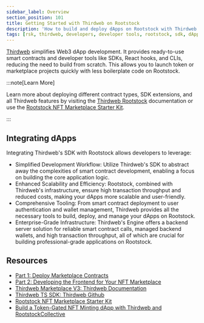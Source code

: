 ```yaml
---
sidebar_label: Overview
section_position: 101
title: Getting Started with Thirdweb on Rootstock
description: 'How to build and deploy dApps on Rootstock with Thirdweb'
tags: [rsk, thirdweb, developers, developer tools, rootstock, sdk, dApps, smart contracts]
---
```


[Thirdweb](https://thirdweb.com/rootstock) simplifies Web3 dApp development. It provides ready-to-use smart contracts and developer tools like SDKs, React hooks, and CLIs, reducing the need to build from scratch. This allows you to launch token or marketplace projects quickly with less boilerplate code on Rootstock.

:::note[Learn More]

Learn more about deploying different contract types, SDK extensions, and all Thirdweb features by visiting the [Thirdweb Rootstock](https://thirdweb.com/rootstock) documentation or use the [Rootstock NFT Marketplace Starter Kit](https://github.com/rsksmart/rsk-thirdweb-marketplace).

:::

## Integrating dApps

Integrating Thirdweb's SDK with Rootstock allows developers to leverage:

- Simplified Development Workflow: Utilize Thirdweb's SDK to abstract away the complexities of smart contract development, enabling a focus on building the core application logic.
- Enhanced Scalability and Efficiency: Rootstock, combined with Thirdweb's infrastructure, ensure high transaction throughput and reduced costs, making your dApps more scalable and user-friendly.
- Comprehensive Tooling: From smart contract deployment to user authentication and wallet management, Thirdweb provides all the necessary tools to build, deploy, and manage your dApps on Rootstock.
- Enterprise-Grade Infrastructure: Thirdweb's Engine offers a backend server solution for reliable smart contract calls, managed backend wallets, and high transaction throughput, all of which are crucial for building professional-grade applications on Rootstock.

## Resources
- [Part 1: Deploy Marketplace Contracts](/developers/smart-contracts/thirdweb/deploy-marketplace-contracts)
- [Part 2: Developing the Frontend for Your NFT Marketplace](/developers/smart-contracts/thirdweb/nft-marketplace-frontend)
- [Thirdweb Marketplace V3: Thirdweb Documentation](https://thirdweb.com/thirdweb.eth/MarketplaceV3)
- [Thirdweb TS SDK: Thirdweb Github](https://github.com/thirdweb-dev/js/tree/main#readme)
- [Rootstock NFT Marketplace Starter Kit](https://github.com/rsksmart/rsk-thirdweb-marketplace)
- [Build a Token-Gated NFT Minting dApp with Thirdweb and RootstockCollective](/resources/tutorials/tokengated-nft-minting)